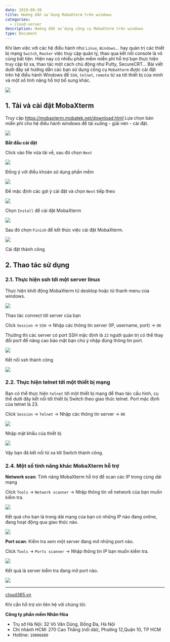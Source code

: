 ```yaml
---
date: 2019-09-30
title: Hướng dẫn sử dụng MobaXterm trên windows
categories:
  - cloud-server
description: Hướng dẫn sử dụng công cụ MobaXterm trên windows
type: Document
---
```


Khi làm việc với các hệ điều hành như `Linux`, `Windows`... hay quản trị các thiết bị mạng `Switch`, `Router` việc truy cập quản lý, thao qua kết nối console là vô cùng bất tiện. Hiện nay có nhiều phần mềm miễn phí hỗ trợ bạn thực hiện truy cập từ xa, thao tác một cách chủ động như Putty, SecureCRT... Bài viết dưới đây sẽ hướng dẫn các bạn sử dụng công cụ `MobaXterm` được cài đặt trên hệ điều hành Windows để `SSH`, `telnet`, `remote` từ xa tới thiết bị của mình và một số tính năng hỗ trợ bổ sung khác.

![](/images/img-mobarxterm/ssh.png)

## 1. Tải và cài đặt MobaXterm

Truy cập https://mobaxterm.mobatek.net/download.html Lựa chọn bản miễn phí cho hệ điều hành windows để tải xuống - giải nén - cài đặt.

![](/images/img-mobarxterm/Screenshot_511.png)

**Bắt đầu cài đặt**

Click vào file vừa tải về, sau đó chọn `Next`

![](/images/img-mobarxterm/Screenshot_512.png)

Đồng ý với điều khoản sử dụng phần mềm

![](/images/img-mobarxterm/Screenshot_513.png)

Để mặc định các gợi ý cài đặt và chọn `Next` tiếp theo

![](/images/img-mobarxterm/Screenshot_514.png)

Chọn `Install` để cài đặt MobaXterm

![](/images/img-mobarxterm/Screenshot_515.png)

Sau đó chọn `Finish` để kết thúc việc cài đặt MobaXterm.

![](/images/img-mobarxterm/Screenshot_516.png)

Cài đặt thành công

## 2. Thao tác sử dụng

### 2.1. Thực hiện ssh tới một server linux

Thực hiện khởi động MobaXterm từ desktop hoặc từ thanh menu của windows.

![](/images/img-mobarxterm/Screenshot_517.png)

Thao tác connect tới server của bạn

Click `Session` -> `SSH` -> Nhập các thông tin server (IP, username, port)  -> `OK`

Thường thì các server có port SSH mặc định là `22` người quản trị có thể thay đổi port để nâng cao bảo mật bạn chú ý nhập đúng thông tin port.

![](/images/img-mobarxterm/Screenshot_518.png)

Kết nối ssh thành công

![](/images/img-mobarxterm/Screenshot_519.png)

### 2.2. Thực hiện telnet tới một thiết bị mạng

Bạn có thể thực hiện `telnet` tới một thiết bị mạng để thao tác cấu hình, cụ thể dưới đây kết nối tới thiết bị Switch theo giao thức telnet. Port mặc định của telnet là 23.

Click `Session` -> `Telnet` -> Nhập các thông tin server -> `OK`

![](/images/img-mobarxterm/Screenshot_520.png)

Nhập mật khẩu của thiết bị

![](/images/img-mobarxterm/Screenshot_521.png)

Vậy bạn đã kết nối từ xa tới Switch thành công.

### 2.4. Một số tính năng khác MobaXterm hỗ trợ

**Network scan**: Tính năng MobaXterm hỗ trợ để scan các IP trong cùng dải mạng

Click `Tools` -> `Network scanner` -> Nhập thông tin về network của bạn muốn kiểm tra.

![](/images/img-mobarxterm/Screenshot_522.png)

Kết quả cho bạn là trong dải mạng của bạn có những IP nào đang online, đang hoạt động qua giao thức nào.

![](/images/img-mobarxterm/Screenshot_523.png)

**Port scan**: Kiểm tra xem một server đang mở những port nào.

Click `Tools` -> `Ports scanner` -> Nhập thông tin IP bạn muốn kiểm tra.

![](/images/img-mobarxterm/Screenshot_524.png)

Kết quả là server kiểm tra đang mở port nào.

![](/images/img-mobarxterm/Screenshot_525.png)

---
<a href="https://cloud365.vn/" target="_blank">cloud365.vn</a>

Khi cần hỗ trợ xin liên hệ với chúng tôi:

**Công ty phần mềm Nhân Hòa**
- Trụ sở Hà Nội: 32 Võ Văn Dũng, Đống Đa, Hà Nội
- Chi nhánh HCM: 270 Cao Thắng (nối dài), Phường 12,Quận 10, TP HCM
- Hotline: `19006680`